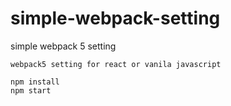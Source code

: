 # simple-webpack-setting
simple webpack 5 setting
```
webpack5 setting for react or vanila javascript

npm install     
npm start
```
